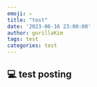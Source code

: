 ```yaml
---
emoji: ✍️
title: "test"
date: '2023-06-16 23:00:00'
author: gorillaKim
tags: test
categories: test
---
```


## 💻 test posting


```toc

```
<!--stackedit_data:
eyJoaXN0b3J5IjpbLTE0MDc2NjAyNTZdfQ==
-->